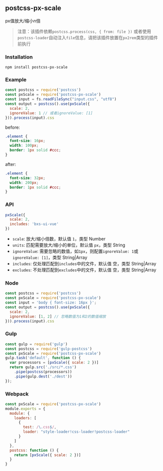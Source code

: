 ## postcss-px-scale
px值放大/缩小n倍
> 注意：该插件依赖`postcss.process(css, { from: file })` 或者使用`postcss-loader`自动注入`file`信息，请把该插件放置在`px2rem`类型的插件前执行

### Installation
```shell
npm install postcss-px-scale
```

### Example
```js
const postcss = require('postcss')
const pxScale = require('postcss-px-scale')
const input = fs.readFileSync("input.css", "utf8")
const output = postcss().use(pxScale({
  scale: 2,
  ignoreValue: 1 // 或者ignoreValue: [1]
})).process(input).css
```
before:
```css
.element {
  font-size: 16px;
  width: 100px;
  border: 1px solid #ccc;
}
```
after:
```css
.element {
  font-size: 32px;
  width: 200px;
  border: 1px solid #ccc;
}
```

### API
```js
pxScale({
  scale: 2,
  includes: 'bxs-ui-vue'
})
```
* `scale`: 放大/缩小倍数，默认值 `1`，类型 Number
* `units`: 匹配需要放大/缩小的单位，默认值 `px`，类型 String
* `ignoreValue`: 需要忽略的数值，如`1px`，则配置`ignoreValue: 1`或`ignoreValue: [1]`，类型 String|Array
* `includes`: 仅处理匹配到`includes`中的文件，默认值 空，类型 String|Array
* `excludes`: 不处理匹配到`excludes`中的文件，默认值 空，类型 String|Array

### Node
```js
const postcss = require('postcss')
const pxScale = require('postcss-px-scale')
const input = 'body { font-size: 16px }';
const output = postcss().use(pxScale({
  scale: 2,
  ignoreValue: [1, 2] // 忽略数值为1和2的数值缩放
})).process(input).css
```

### Gulp
```js
const gulp = require('gulp')
const postcss = require('gulp-postcss')
const pxScale = require('postcss-px-scale')
gulp.task('default', function () {
  var processors = [pxScale({ scale: 2 })]
  return gulp.src('./src/*.css')
    .pipe(postcss(processors))
    .pipe(gulp.dest('./dest'))
});
```

### Webpack
```js
const pxScale = require('postcss-px-scale')
module.exports = {
  module: {
    loaders: [
      {
        test: /\.css$/,
        loader: "style-loader!css-loader!postcss-loader"
      }
    ]
  },
  postcss: function () {
    return [pxScale({ scale: 2 })]
  }
}
```